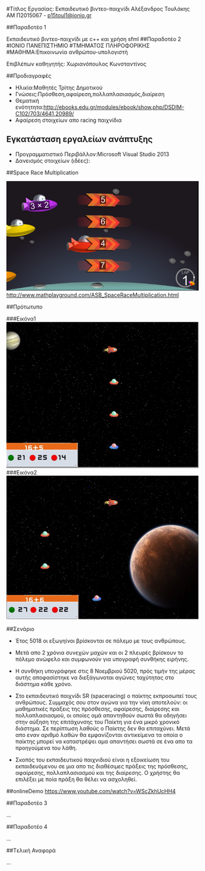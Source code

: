 
#Τίτλος Εργασίας: Εκπαιδευτικό βιντεο-παιχνίδι
Αλέξανδρος Τουλάκης ΑΜ Π2015067 - p15toul1@ionio.gr

##Παραδοτέο 1

Εκπαιδευτικό βιντεο-παιχνίδι με c++ και χρήση sfml 
##Παραδοτέο 2
#ΙΟΝΙΟ ΠΑΝΕΠΙΣΤΗΜΙΟ
#ΤΜΗΜΑΤΟΣ ΠΛΗΡΟΦΟΡΙΚΗΣ
#ΜΑΘΗΜΑ:Επικοινωνία ανθρώπου-υπολογιστή

Επιβλέπων καθηγητής: Χωριανόπουλος Κωνσταντίνος 


##Προδιαγραφές

* Ηλικία:Μαθητές Τρίτης Δημοτικού
* Γνώσεις:Πρόσθεση,αφαίρεση,πολλαπλασιασμός,διαίρεση
* Θεματική ενότητητα:http://ebooks.edu.gr/modules/ebook/show.php/DSDIM-C102/703/4641,20989/
* Αφαίρεση στοιχείων απο racing παιχνίδια


## Εγκατάσταση εργαλείων ανάπτυξης

* Προγραμματιστικό Περιβάλλον:Microsoft Visual Studio 2013
* Δανεισμός στοιχείων  (ιδέες):

##Space Race Multiplication

![Space Race Multiplication](SpaceRaceMultiplication.PNG)
http://www.mathplayground.com/ASB_SpaceRaceMultiplication.html

##Πρότωτυπο

###Εικόνα1
![εικόνα1](SpaceRaceShooting1.PNG)
###Εικόνα2
![εικόνα2](SpaceRaceShooting2.PNG)

##Σενάριο

* Έτος 5018 οι εξωγηίνοι βρίσκονται σε  πόλεμο με τους ανθρώπους.
* Μετά απο 2 χρόνια συνεχών μαχών και οι  2 πλευρές βρίσκουν το πόλεμο ανώφελο και συμφωνούν για υπογραφή συνθήκης ειρήνης.

* H συνθήκη υπογράφηκε στις  8 Νοεμβριού 5020, πρός τιμήν της μέρας αυτής αποφασίστηκε να διεξάγωνοται αγώνες ταχύτητας στο διάστημα κάθε χρόνο.

* Στο εκπαιδευτικό παιχνίδι  SR (spaceracing) ο παίκτης εκπροσωπεί τους ανθρώπους. Συμμαχός σου στον αγώνα για την νίκη αποτελούν:
  οι μαθηματικές πράξεις της πρόσθεσης, αφαίρεσης, διαίρεσης και πολλαπλασιασμού, οι οποίες αμά απαντηθούν σωστά θα οδηγήσει στην αύξηση της  επιτάχυνσης του Παίκτη για ένα μικρό χρονικό διάστημα. Σε περίπτωση λαθούς ο Παίκτης δεν θα επιταχύνει. Μετά απο εναν  αριθμό λαθών 
 θα εμφανίζονται αντικείμενα τα οποία ο παίκτης μπορεί να καταστρέψει αμα απαντήσει σωστά σε ένα απο τα προηγούμενα του λάθη.
  
* Σκοπός του εκπαιδευτικού παιχνιδιού είναι η εξοικείωση του εκπαιδευόμενου  σε μια απο τις διαθέσιμες πράξεις της πρόσθεσης, αφαίρεσης, πολλαπλασιασμού και της διαίρεσης. Ο χρήστης θα επιλέξει με ποία πράξη θα θέλει να ασχοληθεί.

   
##onlineDemo
https://www.youtube.com/watch?v=WScZkhUcHH4


##Παραδοτέο 3

...

##Παραδοτέο 4

...

##Tελική Αναφορά

...

